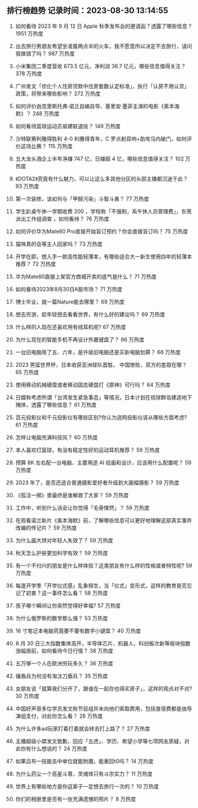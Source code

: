 
## 排行榜趋势 记录时间：2023-08-30 13:14:55
  
  1. 如何看待 2023 年 9 月 12 日 Apple 秋季发布会的邀请函？透露了哪些信息？ 1951 万热度
    
  2. 出去旅行男朋友希望坐凌晨两点半的火车，我不愿意所以决定不去旅行，请问我做错了吗？ 987 万热度
    
  3. 小米集团二季度营收 673.5 亿元，净利润 36.7 亿元，哪些信息值得关注？ 378 万热度
    
  4. 广州发文「优化个人住房贷款中住房套数认定标准」，执行「认房不用认贷」政策，将带来哪些影响？ 272 万热度
    
  5. 如何评价由克里斯托弗·诺兰自编自导、基里安·墨菲主演的电影《奥本海默》？ 248 万热度
    
  6. 如何看待篮球运动员易建联退役？ 149 万热度
    
  7. 沙特联赛利雅得胜利 4-0 利雅得青年，C 罗点射双响+助攻马内破门，如何评价这场比赛？ 115 万热度
    
  8. 五大龙头酒企上半年净赚 747 亿，日赚超 4 亿，哪些信息值得关注？ 102 万热度
    
  9. 《DOTA2》究竟有什么魅力，可以让这么多其他分区的头部主播都沉迷于此？ 93 万热度
    
  10. 第一次装修，该如何与「甲醛污染」斗智斗勇？ 77 万热度
    
  11. 学生趴桌午休一学期收费 200 ，学校称「不强制，系午休人员管理费」，东莞派出工作组调查 ，如何看待？ 76 万热度
    
  12. 如何评价华为Mate60 Pro直接开始盲订预约？你会直接盲订吗？ 75 万热度
    
  13. 猫咪真的会等主人回家吗？ 73 万热度
    
  14. 开学在即，想入手一款高性能轻薄本，有哪些适合大一新生使用四年的轻薄本推荐？ 72 万热度
    
  15. 华为Mate60直接上架官方商城开卖的底气是什么？ 71 万热度
    
  16. 如何看待2023年8月30日A股市场？ 71 万热度
    
  17. 博士毕业，就一篇Nature能去哪里？ 69 万热度
    
  18. 想去穷游，趁年轻想去看看世界，有什么好的建议吗？ 69 万热度
    
  19. 什么样的人现在还喜欢用有线耳机呢? 67 万热度
    
  20. 为什么现在的智能手机不再设计外置键盘了？ 66 万热度
    
  21. 一台旧电脑用了五、六年，是升级旧电脑还是买新电脑划算？ 66 万热度
    
  22. 2023 男篮世界杯，日本收获亚洲球队首胜， 中国惨败，双方的差距在哪？ 65 万热度
    
  23. 使用移动机械硬盘或者移动固态硬盘打《原神》可行吗？ 64 万热度
    
  24. 日媒称考虑所谓「台湾发生紧急事态」等情况，日本计划在琉球群岛建造地下掩体，透露了哪些信息？ 61 万热度
    
  25. 百元投影仪和千元投影仪有哪些区别?你认为选购投影仪该从哪些方面考虑? 61 万热度
    
  26. 怎样让电脑充满科技风？ 60 万热度
    
  27. 本人喜欢打篮球，有没有稳定性好的运动耳机推荐？ 59 万热度
    
  28. 预算 8K 左右配一台电脑，主要用途 AI 绘画和设计，应该用什么配置呢？ 59 万热度
    
  29. 2023 年了，是否还适合普通摄影爱好者升级到大画幅摄影？ 59 万热度
    
  30. 《孤注一掷》里最终是谁解救了大家？ 59 万热度
    
  31. 工作中，听到什么话会让你觉得「毛骨悚然」？ 59 万热度
    
  32. 在观看诺兰新片《奥本海默》前，了解哪些信息可以更好地理解这部真实事件改编的传记片？ 59 万热度
    
  33. 为什么画大饼对年轻人失效了？ 59 万热度
    
  34. 秋天怎么护肤更加科学有效？ 59 万热度
    
  35. 有一个不扫兴的朋友是什么样体验？这类朋友有什么样的性格或者特性呢? 59 万热度
    
  36. 每逢开学季「开学仪式感」乱象频生，当「仪式」变形式，这样的教育是否忘记了初衷？这一事件怎么看？ 58 万热度
    
  37. 孩子哪个瞬间让你突然觉得好幸福? 57 万热度
    
  38. 为什么俄罗斯的数学那么强？ 53 万热度
    
  39. 16 寸笔记本电脑究竟要不要有数字小键盘？ 40 万热度
    
  40. 8 月 30 日三大指数集体高开，半导体芯片、机器人、科创板次新等板块指数涨幅居前，如何看待今日行情？ 38 万热度
    
  41. 五万够一个人在欧洲穷玩多久？ 36 万热度
    
  42. 锤盾兵为何没有淘汰刀盾兵？ 35 万热度
    
  43. 女朋友说「就算我们分开了，跟谁在一起你也得买房子」，这样的观点对不对? 30 万热度
    
  44. 中国好声音多位学员发文称节目组并未向他们索取费用，包括食宿费都是由导演组支付，对此你怎么看？ 28 万热度
    
  45. 为什么许多ad玩家打着打着就会转去打上路了？ 27 万热度
    
  46. 主播超级小桀发文致歉，回应「五虎」、学历、希望小学等七项网友质疑，对此你有什么想说的？ 24 万热度
    
  47. 如果吕布一技能击中单位就能附魔，能重回t0吗？ 14 万热度
    
  48. 为什么药尘一个高星斗尊，灵魂体只有斗宗实力？ 11 万热度
    
  49. 世界上有哪些地方是你这辈子一定想去旅行一次的？ 10 万热度
    
  50. 你们的相册里是否有一张充满遗憾的照片？ 8 万热度
    